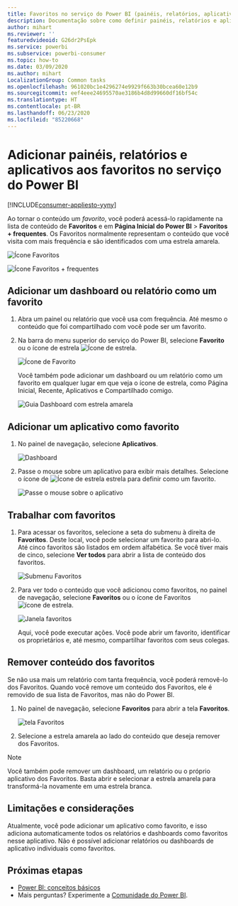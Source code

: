 ```yaml
---
title: Favoritos no serviço do Power BI (painéis, relatórios, aplicativos)
description: Documentação sobre como definir painéis, relatórios e aplicativos como favoritos no serviço do Power BI
author: mihart
ms.reviewer: ''
featuredvideoid: G26dr2PsEpk
ms.service: powerbi
ms.subservice: powerbi-consumer
ms.topic: how-to
ms.date: 03/09/2020
ms.author: mihart
LocalizationGroup: Common tasks
ms.openlocfilehash: 961020bc1e4296274e9929f663b30bcea60e12b9
ms.sourcegitcommit: eef4eee24695570ae3186b4d8d99660df16bf54c
ms.translationtype: HT
ms.contentlocale: pt-BR
ms.lasthandoff: 06/23/2020
ms.locfileid: "85220668"
---
```

# <a name="favorite-dashboards-reports-and-apps-in-the-power-bi-service"></a>Adicionar painéis, relatórios e aplicativos aos favoritos no serviço do Power BI

[!INCLUDE[consumer-appliesto-yyny](../includes/consumer-appliesto-yyny.md)]

Ao tornar o conteúdo um *favorito*, você poderá acessá-lo rapidamente na lista de conteúdo de **Favoritos** e em **Página Inicial do Power BI** > **Favoritos + frequentes**. Os Favoritos normalmente representam o conteúdo que você visita com mais frequência e são identificados com uma estrela amarela.

   ![Ícone Favoritos](./media/end-user-favorite/power-bi-favorite-nav.png)

   ![Ícone Favoritos + frequentes](./media/end-user-favorite/power-bi-home.png)

## <a name="add-a-dashboard-or-report-as-a-favorite"></a>Adicionar um dashboard ou relatório como um favorito

1. Abra um painel ou relatório que você usa com frequência. Até mesmo o conteúdo que foi compartilhado com você pode ser um favorito.

2. Na barra do menu superior do serviço do Power BI, selecione **Favorito** ou o ícone de estrela ![Ícone de estrela](./media/end-user-favorite/power-bi-favorite-icon.png).
   
   ![Ícone de Favorito](./media/end-user-favorite/power-bi-favorite.png)
   
   Você também pode adicionar um dashboard ou um relatório como um favorito em qualquer lugar em que veja o ícone de estrela, como Página Inicial, Recente, Aplicativos e Compartilhado comigo. 
   
   ![Guia Dashboard com estrela amarela](./media/end-user-favorite/power-bi-recent.png)

## <a name="add-an-app-as-a-favorite"></a>Adicionar um aplicativo como favorito

1. No painel de navegação, selecione **Aplicativos**.

   ![Dashboard](./media/end-user-favorite/power-bi-app.png)

2. Passe o mouse sobre um aplicativo para exibir mais detalhes. Selecione o ícone de ![Ícone de estrela](./media/end-user-favorite/power-bi-favorite-icon.png) estrela para definir como um favorito.
   
   ![Passe o mouse sobre o aplicativo](./media/end-user-favorite/power-bi-hover-app.png)

## <a name="work-with-favorites"></a>Trabalhar com favoritos
1. Para acessar os favoritos, selecione a seta do submenu à direita de **Favoritos**. Deste local, você pode selecionar um favorito para abri-lo. Até cinco favoritos são listados em ordem alfabética. Se você tiver mais de cinco, selecione **Ver todos** para abrir a lista de conteúdo dos favoritos. 
   
   ![Submenu Favoritos](./media/end-user-favorite/power-bi-favorite-flyout.png)
2. Para ver todo o conteúdo que você adicionou como favoritos, no painel de navegação, selecione **Favoritos** ou o ícone de Favoritos ![ícone de estrela](./media/end-user-favorite/power-bi-favorites-icon.png). 
   
    ![Janela favoritos](./media/end-user-favorite/power-bi-fav-screen.png)
   
   Aqui, você pode executar ações. Você pode abrir um favorito, identificar os proprietários e, até mesmo, compartilhar favoritos com seus colegas.

## <a name="unfavorite-content"></a>Remover conteúdo dos favoritos
Se não usa mais um relatório com tanta frequência, você poderá removê-lo dos Favoritos. Quando você remove um conteúdo dos Favoritos, ele é removido de sua lista de Favoritos, mas não do Power BI.

1. No painel de navegação, selecione **Favoritos** para abrir a tela **Favoritos**.
   
   ![tela Favoritos](./media/end-user-favorite/power-bi-un-favorite.png)
2. Selecione a estrela amarela ao lado do conteúdo que deseja remover dos Favoritos.

> [!NOTE]
> Você também pode remover um dashboard, um relatório ou o próprio aplicativo dos Favoritos. Basta abrir e selecionar a estrela amarela para transformá-la novamente em uma estrela branca. 
> 
> 
## <a name="limitations-and-considerations"></a>Limitações e considerações
Atualmente, você pode adicionar um aplicativo como favorito, e isso adiciona automaticamente todos os relatórios e dashboards como favoritos nesse aplicativo. Não é possível adicionar relatórios ou dashboards de aplicativo individuais como favoritos. 

## <a name="next-steps"></a>Próximas etapas
- [Power BI: conceitos básicos](end-user-basic-concepts.md)
- Mais perguntas? Experimente a [Comunidade do Power BI](https://community.powerbi.com/).

